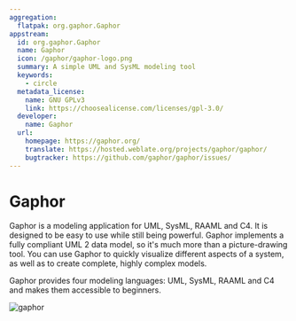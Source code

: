 ```yaml
---
aggregation:
  flatpak: org.gaphor.Gaphor
appstream:
  id: org.gaphor.Gaphor
  name: Gaphor
  icon: /gaphor/gaphor-logo.png
  summary: A simple UML and SysML modeling tool
  keywords:
    - circle
  metadata_license:
    name: GNU GPLv3
    link: https://choosealicense.com/licenses/gpl-3.0/
  developer:
    name: Gaphor
  url:
    homepage: https://gaphor.org/
    translate: https://hosted.weblate.org/projects/gaphor/gaphor/
    bugtracker: https://github.com/gaphor/gaphor/issues/
---
```


# Gaphor

Gaphor is a modeling application for UML, SysML, RAAML and C4. It is designed to be easy to use while still being powerful. Gaphor implements a fully compliant UML 2 data model, so it's much more than a picture-drawing tool. You can use Gaphor to quickly visualize different aspects of a system, as well as to create complete, highly complex models.

Gaphor provides four modeling languages: UML, SysML, RAAML and C4 and makes them accessible to beginners.

![gaphor](/gaphor/gaphor-1.png)

<!--@include: @en/apps/.parts/install/content-flatpak.md-->
